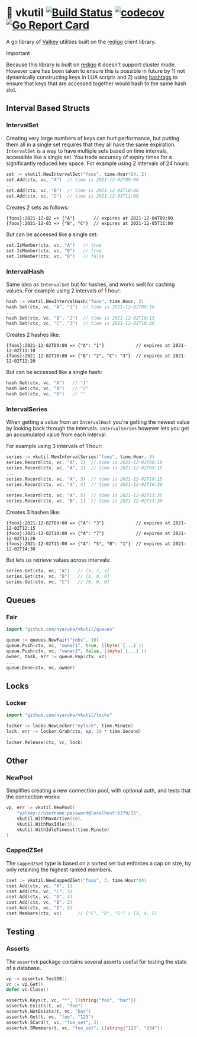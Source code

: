 # 🧰 vkutil [![Build Status](https://github.com/nyaruka/vkutil/workflows/CI/badge.svg)](https://github.com/nyaruka/vkutil/actions?query=workflow%3ACI) [![codecov](https://codecov.io/gh/nyaruka/vkutil/branch/main/graph/badge.svg)](https://codecov.io/gh/nyaruka/vkutil) [![Go Report Card](https://goreportcard.com/badge/github.com/nyaruka/vkutil)](https://goreportcard.com/report/github.com/nyaruka/vkutil)

A go library of [Valkey](https://valkey.io) utilities built on the [redigo](github.com/gomodule/redigo) client library.

> [!IMPORTANT]
> Because this library is built on [redigo](github.com/gomodule/redigo) it doesn't support cluster mode. However care 
> has been taken to ensure this is possible in future by 1) not dynamically constructing keys in LUA scripts and 
> 2) using [hashtags](https://valkey.io/topics/cluster-spec/) to ensure that keys that are accessed together would hash 
> to the same hash slot.

## Interval Based Structs

### IntervalSet

Creating very large numbers of keys can hurt performance, but putting them all in a single set requires that they all have the same expiration. `IntervalSet` is a way to have multiple sets based on time intervals, accessible like a single set. You trade accuracy of expiry times for a significantly reduced key space. For example using 2 intervals of 24 hours:

```go
set := vkutil.NewIntervalSet("foos", time.Hour*24, 2)
set.Add(ctx, vc, "A")  // time is 2021-12-02T09:00
...
set.Add(ctx, vc, "B")  // time is 2021-12-03T10:00
set.Add(ctx, vc, "C")  // time is 2021-12-03T11:00
```

Creates 2 sets as follows:

```
{foos}:2021-12-02 => {"A"}       // expires at 2021-12-04T09:00
{foos}:2021-12-03 => {"B", "C"}  // expires at 2021-12-05T11:00
```

But can be accessed like a single set:

```go
set.IsMember(ctx, vc, "A")   // true
set.IsMember(ctx, vc, "B")   // true
set.IsMember(ctx, vc, "D")   // false
```

### IntervalHash

Same idea as `IntervalSet` but for hashes, and works well for caching values. For example using 2 intervals of 1 hour:

```go
hash := vkutil.NewIntervalHash("foos", time.Hour, 2)
hash.Set(ctx, vc, "A", "1")  // time is 2021-12-02T09:10
...
hash.Set(ctx, vc, "B", "2")  // time is 2021-12-02T10:15
hash.Set(ctx, vc, "C", "3")  // time is 2021-12-02T10:20
```

Creates 2 hashes like:

```
{foos}:2021-12-02T09:00 => {"A": "1"}            // expires at 2021-12-02T11:10
{foos}:2021-12-02T10:00 => {"B": "2", "C": "3"}  // expires at 2021-12-02T12:20
```

But can be accessed like a single hash:

```go
hash.Get(ctx, vc, "A")   // "1"
hash.Get(ctx, vc, "B")   // "2"
hash.Get(ctx, vc, "D")   // ""
```

### IntervalSeries

When getting a value from an `IntervalHash` you're getting the newest value by looking back through the intervals. `IntervalSeries` however lets you get an accumulated value from each interval.

For example using 3 intervals of 1 hour:

```go
series := vkutil.NewIntervalSeries("foos", time.Hour, 3)
series.Record(ctx, vc, "A", 1)  // time is 2021-12-02T09:10
series.Record(ctx, vc, "A", 2)  // time is 2021-12-02T09:15
...
series.Record(ctx, vc, "A", 3)  // time is 2021-12-02T10:15
series.Record(ctx, vc, "A", 4)  // time is 2021-12-02T10:20
...
series.Record(ctx, vc, "A", 5)  // time is 2021-12-02T11:25
series.Record(ctx, vc, "B", 1)  // time is 2021-12-02T11:30
```

Creates 3 hashes like:

```
{foos}:2021-12-02T09:00 => {"A": "3"}            // expires at 2021-12-02T12:15
{foos}:2021-12-02T10:00 => {"A": "7"}            // expires at 2021-12-02T13:20
{foos}:2021-12-02T11:00 => {"A": "5", "B": "1"}  // expires at 2021-12-02T14:30
```

But lets us retrieve values across intervals:

```go
series.Get(ctx, vc, "A")   // [5, 7, 3]
series.Get(ctx, vc, "B")   // [1, 0, 0]
series.Get(ctx, vc, "C")   // [0, 0, 0]
```

## Queues

### Fair

```go
import "github.com/nyaruka/vkutil/queues"

queue := queues.NewFair("jobs", 10)
queue.Push(ctx, vc, "owner1", true, []byte(`{...}`))
queue.Push(ctx, vc, "owner2", false, []byte(`{...}`))
owner, task, err := queue.Pop(ctx, vc)
...
queue.Done(ctx, vc, owner)
```

## Locks

### Locker

```go
import "github.com/nyaruka/vkutil/locks"

locker := locks.NewLocker("mylock", time.Minute)
lock, err := locker.Grab(ctx, vp, 10 * time.Second)
...
locker.Release(ctx, vc, lock)
```

## Other

### NewPool

Simplifies creating a new connection pool, with optional auth, and tests that the connection works:

```go
vp, err := vkutil.NewPool(
    "valkey://username:password@localhost:6379/15", 
    vkutil.WithMaxActive(10), 
    vkutil.WithMaxIdle(3), 
    vkutil.WithIdleTimeout(time.Minute)
)
```

### CappedZSet

The `CappedZSet` type is based on a sorted set but enforces a cap on size, by only retaining the highest ranked members.

```go
cset := vkutil.NewCappedZSet("foos", 3, time.Hour*24)
cset.Add(ctx, vc, "A", 1) 
cset.Add(ctx, vc, "C", 3) 
cset.Add(ctx, vc, "D", 4)
cset.Add(ctx, vc, "B", 2) 
cset.Add(ctx, vc, "E", 5) 
cset.Members(ctx, vc)      // ["C", "D", "E"] / [3, 4, 5]
```

## Testing 

### Asserts

The `assertvk` package contains several asserts useful for testing the state of a database.

```go
vp := assertvk.TestDB()
vc := vp.Get()
defer vc.Close()

assertvk.Keys(t, vc, "*", []string{"foo", "bar"})
assertvk.Exists(t, vc, "foo")
assertvk.NotExists(t, vc, "bar")
assertvk.Get(t, vc, "foo", "123")
assertvk.SCard(t, vc, "foo_set", 2)
assertvk.SMembers(t, vc, "foo_set", []string{"123", "234"})
```
